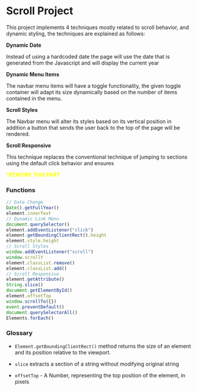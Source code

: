 # Scroll Project

This project implements 4 techniques mostly related to scroll behavior, and dynamic styling, the techniques are explained as follows: 

**Dynamic Date**

Instead of using a hardcoded date the page will use the date that is generated from the Javascript and will display the current year

**Dynamic Menu Items**

The navbar menu items will have a toggle functionality, the given toggle
container will adapt its size dynamically based on the number of items
contained in the menu.

**Scroll Styles**

The Navbar menu will alter its styles based on its vertical position in addition a button that sends the user back to the top of the page will be rendered.

**Scroll Responsive**

This technique replaces the conventional technique of jumping to sections using the default click behavior and ensures

<span style="color:yellow">****REWORK THIS PART***</span>

### Functions

```js
// Date Change
Date().getFullYear()
element.innerText
// Dynamic Link Menu
document.querySelector()
element.addEventListener("click")
element.getBoundingClientRect().height
element.style.height
// Scroll Styles
window.addEventListener("scroll")
window.scrollY
element.classList.remove()
element.classList.add()
// Scroll Responsive
element.getAttribute()
String.slice()
document.getElementById()
element.offsetTop
window.scrollTo({})
event.preventDefault()
document.querySelectorAll()
Elements.forEach()
```

### Glossary

- `Element.getBoundingClientRect()` method returns the size of an element and its position relative to the viewport. 

- `slice` extracts a section of a string without modifying original string  

- `offsetTop` - A Number, representing the top position of the element, in pixels
